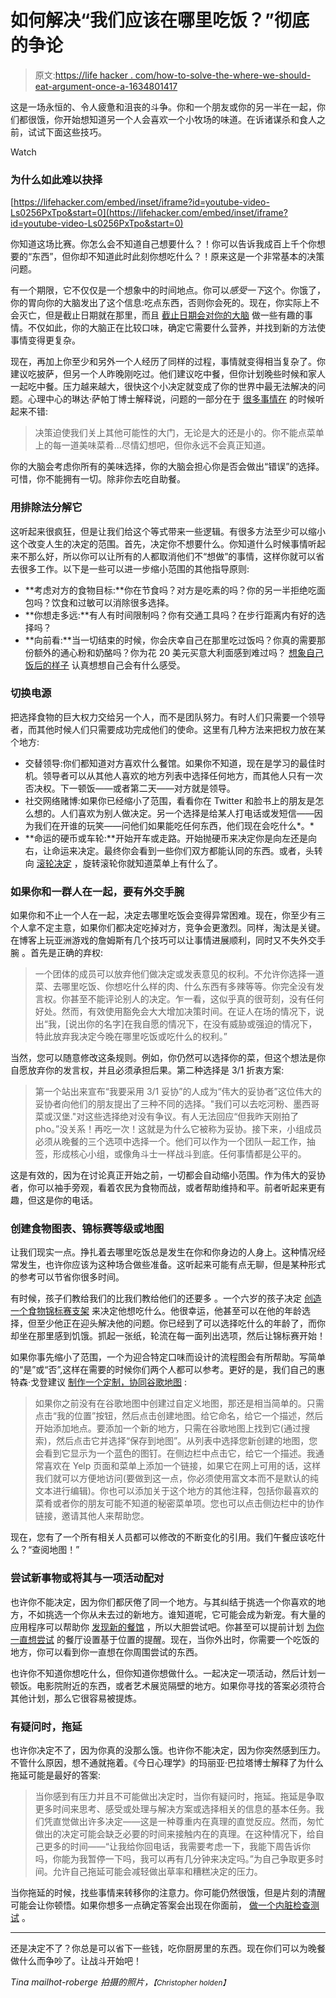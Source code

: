 # 如何解决“我们应该在哪里吃饭？”彻底的争论

> 原文:[https://life hacker . com/how-to-solve-the-where-we-should-eat-argument-once-a-1634801417](https://lifehacker.com/how-to-solve-the-where-should-we-eat-argument-once-a-1634801417)

这是一场永恒的、令人疲惫和沮丧的斗争。你和一个朋友或你的另一半在一起，你们都很饿，你开始想知道另一个人会喜欢一个小牧场的味道。在诉诸谋杀和食人之前，试试下面这些技巧。

Watch

### **为什么如此难以抉择**

 [https://lifehacker.com/embed/inset/iframe?id=youtube-video-Ls0256PxTpo&start=0](https://lifehacker.com/embed/inset/iframe?id=youtube-video-Ls0256PxTpo&start=0) 

你知道这场比赛。你怎么会不知道自己想要什么？！你可以告诉我成百上千个你想要的“东西”，但你却不知道此时此刻你想吃什么？！原来这是一个非常基本的决策问题。

有一个期限，它不仅仅是一个想象中的时间地点。你可以*感受一下*这个。你饿了，你的胃向你的大脑发出了这个信息:吃点东西，否则你会死的。现在，你实际上不会灭亡，但是截止日期就在那里，而且 [截止日期会对你的大脑](https://lifehacker.com/be-wary-of-deadlines-when-making-important-decisions-1568813988) 做一些有趣的事情。不仅如此，你的大脑正在比较口味，确定它需要什么营养，并找到新的方法使事情变得更复杂。

现在，再加上你至少和另外一个人经历了同样的过程，事情就变得相当复杂了。你建议吃披萨，但另一个人昨晚刚吃过。他们建议吃中餐，但你计划晚些时候和家人一起吃中餐。压力越来越大，很快这个小决定就变成了你的世界中最无法解决的问题。心理中心的琳达·萨帕丁博士解释说，问题的一部分在于 [很多事情在](http://psychcentral.com/blog/archives/2014/02/03/do-you-have-difficulty-making-decisions/) 的时候听起来不错:

> 决策迫使我们关上其他可能性的大门，无论是大的还是小的。你不能点菜单上的每一道美味菜肴...尽情幻想吧，但你永远不会真正知道。

你的大脑会考虑你所有的美味选择，你的大脑会担心你是否会做出“错误”的选择。可惜，你不能拥有一切。除非你去吃自助餐。

### **用排除法分解它**

这听起来很疯狂，但是让我们给这个等式带来一些逻辑。有很多方法至少可以缩小这个改变人生的决定的范围。首先，决定你不想要什么。你知道什么时候事情听起来不那么好，所以你可以让所有的人都取消他们不“想做”的事情，这样你就可以省去很多工作。以下是一些可以进一步缩小范围的其他指导原则:

*   **考虑对方的食物目标:**你在节食吗？对方是吃素的吗？你的另一半拒绝吃面包吗？饮食和过敏可以消除很多选择。
*   **你想走多远:**有人有时间限制吗？你有交通工具吗？在步行距离内有好的选择吗？
*   **向前看:**当一切结束的时候，你会庆幸自己在那里吃过饭吗？你真的需要那份额外的通心粉和奶酪吗？你为花 20 美元买意大利面感到难过吗？ [想象自己饭后的样子](http://lifehacker.com/go-back-to-the-future-to-make-better-decisions-1473929676) 认真想想自己会有什么感受。

### **切换电源**

把选择食物的巨大权力交给另一个人，而不是团队努力。有时人们只需要一个领导者，而其他时候人们只需要成功完成他们的使命。这里有几种方法来把权力放在某个地方:

*   交替领导:你们都知道对方喜欢什么餐馆。如果你不知道，现在是学习的最佳时机。领导者可以从其他人喜欢的地方列表中选择任何地方，而其他人只有一次否决权。下一顿饭——或者第二天——对方就是领导。
*   社交网络赌博:如果你已经缩小了范围，看看你在 Twitter 和脸书上的朋友是怎么想的。人们喜欢为别人做决定。另一个选择是给某人打电话或发短信——因为我们在开谁的玩笑——问他们如果能吃任何东西，他们现在会吃什么*。*
*   **命运的硬币或车轮:**开始开车或走路。开始抛硬币来决定你是向左还是向右，让命运来决定。最终你会看到一些你们双方都能认同的东西。或者，头转向 [滚轮决定](http://wheeldecide.com/) ，旋转滚轮你就知道菜单上有什么了。

### 如果你和一群人在一起，要有外交手腕

如果你和不止一个人在一起，决定去哪里吃饭会变得异常困难。现在，你至少有三个人拿不定主意，如果你们都决定吃掉对方，竞争会更激烈。同样，淘汰是关键。在博客上玩亚洲游戏的詹姆斯有几个技巧可以让事情进展顺利，同时又不失外交手腕 。首先是正确的弃权:

> 一个团体的成员可以放弃他们做决定或发表意见的权利。不允许你选择一道菜、去哪里吃饭、你想吃什么样的肉、什么东西有多辣等等。你完全没有发言权。你甚至不能评论别人的决定。乍一看，这似乎真的很苛刻，没有任何好处。然而，有效使用豁免会大大增加决策时间。在证人在场的情况下，说出“我，[说出你的名字]在我自愿的情况下，在没有威胁或强迫的情况下，特此放弃我决定今晚在哪里吃饭或吃什么的权利。”

当然，您可以随意修改这条规则。例如，你仍然可以选择你的菜，但这个想法是你自愿放弃你的发言权，并且必须承担后果。第二种选择是 3/1 折衷方案:

> 第一个站出来宣布“我要采用 3/1 妥协”的人成为“伟大的妥协者”这位伟大的妥协者向他们的朋友提出了三种不同的选择。"我们可以去吃河粉、墨西哥菜或汉堡."对这些选择绝对没有争议。有人无法回应“但我昨天刚拍了 pho。”没关系！再吃一次！这就是为什么它被称为妥协。接下来，小组成员必须从晚餐的三个选项中选择一个。他们可以作为一个团队一起工作，抽签，形成核心小组，或像角斗士一样战斗到底。任何事情都是公平的。

这是有效的，因为在讨论真正开始之前，一切都会自动缩小范围。作为伟大的妥协者，你可以袖手旁观，看着农民为食物而战，或者帮助维持和平。前者听起来更有趣，但这是你的电话。

### **创建食物图表、锦标赛等级或地图**

让我们现实一点。挣扎着去哪里吃饭总是发生在你和你身边的人身上。这种情况经常发生，也许你应该为这种场合做些准备。这听起来可能有点无聊，但是某种形式的参考可以节省你很多时间。

有时候，孩子们教给我们的比我们教给他们的还要多 。一个六岁的孩子决定 [创造一个食物锦标赛支架](http://www.buzzfeed.com/kristinchirico/munch-madness#3sx289p) 来决定他想吃什么。他很幸运，他甚至可以在他的年龄选择，但至少他正在迎头解决他的问题。你已经到了可以选择吃什么的年龄了，而你却坐在那里感到饥饿。抓起一张纸，轮流在每一面列出选项，然后让锦标赛开始！

如果你事先缩小了范围，一个为迎合特定口味而设计的流程图会有所帮助。写简单的“是”或“否”,这样在需要的时候你们两个人都可以参考。更好的是，我们自己的惠特森·戈登建议 [制作一个定制，协同谷歌地图](https://lifehacker.com/never-argue-about-where-to-eat-again-create-your-own-c-5893764) :

> 如果你之前没有在谷歌地图中创建过自定义地图，那还是相当简单的。只需点击“我的位置”按钮，然后点击创建地图。给它命名，给它一个描述，然后开始添加地点。要添加一个新的地方，只需在谷歌地图上找到它(通过搜索)，然后点击它并选择“保存到地图”。从列表中选择您新创建的地图，您会看到它显示为一个蓝色的图钉。在侧边栏中点击它，给它一个描述。我通常喜欢在 Yelp 页面和菜单上添加一个链接，如果它在网上可用的话，这样我们就可以方便地访问(要做到这一点，你必须使用富文本而不是默认的纯文本进行编辑)。你也可以添加关于这个地方的其他注释，包括你最喜欢的菜肴或者你的朋友可能不知道的秘密菜单项。您也可以点击侧边栏中的协作链接，邀请其他人来帮助您。

现在，您有了一个所有相关人员都可以修改的不断变化的引用。我们午餐应该吃什么？“查阅地图！”

### **尝试新事物或将其与一项活动配对**

也许你不能决定，因为你们都厌倦了同一个地方。与其纠结于挑选一个你喜欢的地方，不如挑选一个你从未去过的新地方。谁知道呢，它可能会成为新宠。有大量的应用程序可以帮助你 [发现新的餐馆](https://lifehacker.com/five-best-restaurant-discovery-apps-5852314) ，所以大胆尝试吧。你甚至可以提前计划 [为你一直想尝试](http://lifehacker.com/use-location-based-reminders-to-seek-out-new-restaurant-1571090913) 的餐厅设置基于位置的提醒。现在，当你外出时，你需要一个吃饭的地方，你可以看到你一直想在你周围尝试的东西。

也许你不知道你想吃什么，但你知道你想做什么。一起决定一项活动，然后计划一顿饭。电影院附近的东西，或者艺术展览隔壁的地方。如果你寻找的答案必须符合其他计划，那么它很容易被提炼。

### **有疑问时，拖延**

也许你决定不了，因为你真的没那么饿。也许你不能决定，因为你突然感到压力。不管什么原因，想不通就拖着。《今日心理学》的玛丽亚·巴拉塔博士解释了为什么拖延可能是最好的答案:

> 当你感到有压力并且不可能做出决定时，当你有疑问时，拖延。拖延是争取更多时间来思考、感受或处理与解决方案或选择相关的信息的基本任务。我们凭直觉做出许多决定——这是一种尊重内在真理的直觉反应。然而，匆忙做出的决定可能会缺乏必要的时间来接触内在的真理。在这种情况下，给自己更多的时间——“让我给你回电话，我需要考虑一下，我能下周告诉你吗，你能为我暂停一下吗，我可以再有几分钟来决定吗。”为自己争取更多时间。允许自己拖延可能会减轻做出草率和糟糕决定的压力。

当你拖延的时候，找些事情来转移你的注意力。你可能仍然很饿，但是片刻的清醒可能会让你顿悟。如果你想多一点确定答案会出现在你面前， [做一个内脏检查测试](https://lifehacker.com/follow-your-gut-and-make-better-decisions-with-this-sim-1214011055) 。

* * *

还是决定不了？你总是可以省下一些钱，吃你厨房里的东西。现在你们可以为晚餐做什么而争吵了。让战斗开始吧！

*Tina mailhot-roberge 拍摄的照片，*<small>*【Christopher holden】*<small></small></small>